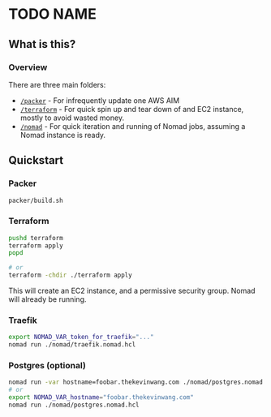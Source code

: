 # TODO NAME

## What is this?

### Overview

There are three main folders:

- [`/packer`](./packer/) - For infrequently update one AWS AIM
- [`/terraform`](./terraform/) - For quick spin up and tear down of and EC2 instance, mostly to avoid wasted money.
- [`/nomad`](./nomad/) - For quick iteration and running of Nomad jobs, assuming a Nomad instance is ready.

## Quickstart

### Packer

```bash
packer/build.sh
```

### Terraform

```bash
pushd terraform
terraform apply
popd

# or
terraform -chdir ./terraform apply
```

This will create an EC2 instance, and a permissive security group.
Nomad will already be running.

### Traefik

```bash
export NOMAD_VAR_token_for_traefik="..."
nomad run ./nomad/traefik.nomad.hcl
```

### Postgres (optional)

```bash
nomad run -var hostname=foobar.thekevinwang.com ./nomad/postgres.nomad.hcl
# or
export NOMAD_VAR_hostname="foobar.thekevinwang.com"
nomad run ./nomad/postgres.nomad.hcl
```
